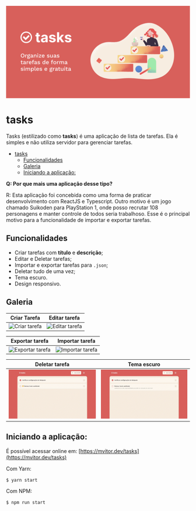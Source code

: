 ![tasks](/public/card.png)

# tasks

Tasks (estilizado como **tasks**) é uma aplicação de lista de tarefas. Ela é simples e não utiliza servidor para gerenciar tarefas.


- [tasks](#tasks)
  - [Funcionalidades](#funcionalidades)
  - [Galeria](#galeria)
  - [Iniciando a aplicação:](#iniciando-a-aplicação)

**Q: Por que mais uma aplicação desse tipo?**

R: Esta aplicação foi concebida como uma forma de praticar desenvolvimento com ReactJS e Typescript. Outro motivo é um jogo chamado Suikoden para PlayStation 1, onde posso recrutar 108 personagens e manter controle de todos seria trabalhoso. Esse é o principal motivo para a funcionalidade de importar e exportar tarefas.

## Funcionalidades
* Criar tarefas com **título** e **descrição**;
* Editar e Deletar tarefas;
* Importar e exportar tarefas para `.json`;
* Deletar tudo de uma vez;
* Tema escuro.
* Design responsivo.

## Galeria

| Criar Tarefa                             | Editar tarefa                           |
| ---------------------------------------- | --------------------------------------- |
| ![Criar tarefa](/.github/createTask.gif) | ![Editar tarefa](/.github/editTask.gif) |

| Exportar tarefa                             | Importar tarefa                             |
| ------------------------------------------- | ------------------------------------------- |
| ![Exportar tarefa](/.github/exportTask.gif) | ![Importar tarefa](/.github/importTask.gif) |

| Deletar tarefa                             | Tema escuro                            |
| ------------------------------------------ | -------------------------------------- |
| ![Deletar tarefa](/.github/deleteTask.gif) | ![Tema escuro](/.github/darkTheme.gif) |


## Iniciando a aplicação:

É possível acessar online em: [https://mvitor.dev/tasks](https://mvitor.dev/tasks)

Com Yarn:

```
$ yarn start
```

Com NPM:

```
$ npm run start
```